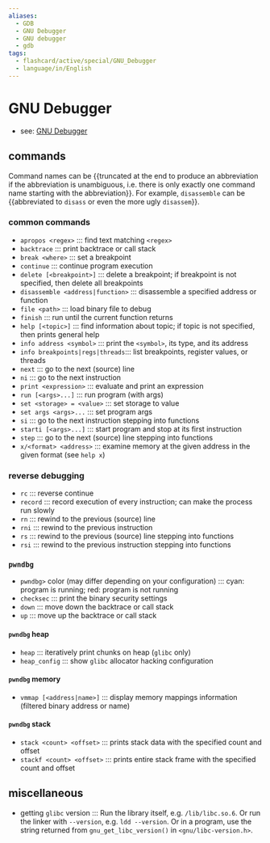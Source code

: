 ```yaml
---
aliases:
  - GDB
  - GNU Debugger
  - GNU debugger
  - gdb
tags:
  - flashcard/active/special/GNU_Debugger
  - language/in/English
---
```


# GNU Debugger

- see: [GNU Debugger](../general/GNU%20Debugger.md)

## commands

Command names can be {{truncated at the end to produce an abbreviation if the abbreviation is unambiguous, i.e. there is only exactly one command name starting with the abbreviation}}. For example, `disassemble` can be {{abbreviated to `disass` or even the more ugly `disassem`}}. <!--SR:!2024-11-07,30,305!2025-01-13,88,345-->

### common commands

- `apropos <regex>` ::: find text matching `<regex>` <!--SR:!2024-11-08,52,310!2025-02-13,119,290-->
- `backtrace` ::: print backtrace or call stack <!--SR:!2024-11-11,54,310!2024-11-10,54,310-->
- `break <where>` ::: set a breakpoint <!--SR:!2024-11-06,50,310!2024-12-02,69,310-->
- `continue` ::: continue program execution <!--SR:!2025-04-12,165,310!2024-11-04,48,310-->
- `delete [<breakpoint>]` ::: delete a breakpoint; if breakpoint is not specified, then delete all breakpoints <!--SR:!2024-11-16,58,310!2024-11-12,55,310-->
- `disassemble <address|function>` ::: disassemble a specified address or function <!--SR:!2024-11-22,45,325!2025-01-13,88,345-->
- `file <path>` ::: load binary file to debug <!--SR:!2024-11-27,64,310!2024-11-17,59,310-->
- `finish` ::: run until the current function returns <!--SR:!2024-12-03,70,310!2024-11-11,48,290-->
- `help [<topic>]` ::: find information about topic; if topic is not specified, then prints general help <!--SR:!2025-01-13,88,345!2024-11-29,52,325-->
- `info address <symbol>` ::: print the `<symbol>`, its type, and its address <!--SR:!2025-01-13,88,345!2024-12-19,63,325-->
- `info breakpoints|regs|threads`::: list breakpoints, register values, or threads <!--SR:!2024-11-12,55,310!2025-05-01,184,310-->
- `next` ::: go to the next (source) line <!--SR:!2024-11-05,49,310!2024-10-31,46,290-->
- `ni` ::: go to the next instruction <!--SR:!2024-11-16,59,310!2024-11-22,64,310-->
- `print <expression>` ::: evaluate and print an expression <!--SR:!2025-01-26,97,270!2024-12-02,69,310-->
- `run [<args>...]` ::: run program (with args) <!--SR:!2024-11-14,56,310!2024-11-21,63,310-->
- `set <storage> = <value>` ::: set storage to value <!--SR:!2025-01-13,88,345!2025-01-13,88,345-->
- `set args <args>...` ::: set program args <!--SR:!2024-12-05,72,310!2024-11-07,51,310-->
- `si` ::: go to the next instruction stepping into functions <!--SR:!2024-11-17,60,310!2024-11-24,54,250-->
- `starti [<args>...]` ::: start program and stop at its first instruction <!--SR:!2024-12-02,69,310!2024-11-10,47,290-->
- `step` ::: go to the next (source) line stepping into functions <!--SR:!2024-11-11,54,310!2025-02-14,119,290-->
- `x/<format> <address>` ::: examine memory at the given address in the given format (see `help x`) <!--SR:!2024-12-03,70,310!2024-11-06,48,290-->

### reverse debugging

- `rc` ::: reverse continue <!--SR:!2025-01-13,88,345!2025-01-13,88,345-->
- `record` ::: record execution of every instruction; can make the process run slowly <!--SR:!2024-11-18,41,325!2025-01-13,88,345-->
- `rn` ::: rewind to the previous (source) line <!--SR:!2025-01-13,88,345!2024-11-30,58,325-->
- `rni` ::: rewind to the previous instruction <!--SR:!2025-01-13,88,345!2025-01-13,88,345-->
- `rs` ::: rewind to the previous (source) line stepping into functions <!--SR:!2024-11-06,29,305!2025-01-02,77,345-->
- `rsi` ::: rewind to the previous instruction stepping into functions <!--SR:!2024-11-30,53,325!2025-01-13,88,345-->

### `pwndbg`

- `pwndbg>` color (may differ depending on your configuration) ::: cyan: program is running; red: program is not running <!--SR:!2024-11-09,53,310!2024-11-06,43,290-->
- `checksec` ::: print the binary security settings <!--SR:!2025-01-02,77,345!2025-01-13,88,345-->
- `down` ::: move down the backtrace or call stack <!--SR:!2024-11-10,53,310!2024-11-16,58,310-->
- `up` ::: move up the backtrace or call stack <!--SR:!2024-11-11,55,310!2024-11-08,45,290-->

#### `pwndbg` heap

- `heap` ::: iteratively print chunks on heap (`glibc` only) <!--SR:!2024-12-05,72,310!2024-11-29,66,310-->
- `heap_config` ::: show `glibc` allocator hacking configuration <!--SR:!2024-11-09,46,290!2024-11-24,61,310-->

#### `pwndbg` memory

- `vmmap [<address|name>]` ::: display memory mappings information (filtered binary address or name) <!--SR:!2025-04-06,161,310!2024-12-04,71,310-->

#### `pwndbg` stack

- `stack <count> <offset>` ::: prints stack data with the specified count and offset <!--SR:!2025-01-13,88,345!2024-11-12,43,305-->
- `stackf <count> <offset>` ::: prints entire stack frame with the specified count and offset <!--SR:!2024-11-18,46,305!2024-11-08,39,305-->

## miscellaneous

- getting `glibc` version ::: Run the library itself, e.g. `/lib/libc.so.6`. Or run the linker with `--version`, e.g. `ldd --version`. Or in a program, use the string returned from `gnu_get_libc_version()` in `<gnu/libc-version.h>`. <!--SR:!2024-11-08,45,290!2025-04-16,168,310-->
